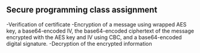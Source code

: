 ## Secure programming class assignment

-Verification of certificate
-Encryption of a message using wrapped AES key, a base64-encoded IV, the 
base64-encoded ciphertext of the message encrypted with the AES key and IV using 
CBC, and a base64-encoded digital signature.
-Decryption of the encrypted information
